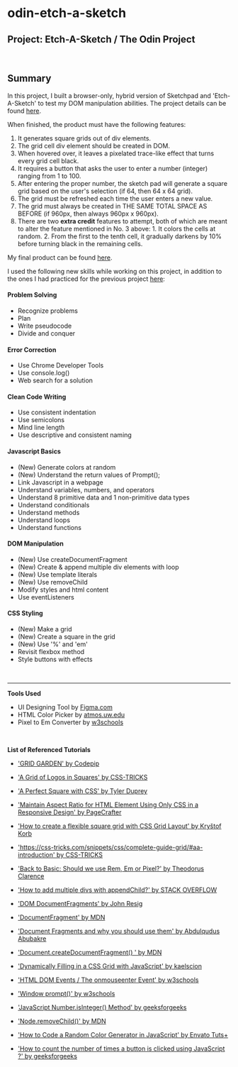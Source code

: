 # odin-etch-a-sketch
## Project: Etch-A-Sketch / The Odin Project 
<br>

## Summary ##
In this project, I built a browser-only, hybrid version of Sketchpad and 'Etch-A-Sketch' to test my DOM manipulation abilities. The project details can be found [here](https://www.theodinproject.com/lessons/foundations-etch-a-sketch). 

When finished, the product must have the following features:

1. It generates square grids out of div elements.
2. The grid cell div element should be created in DOM.
3. When hovered over, it leaves a pixelated trace-like effect that turns every grid cell black.
4. It requires a button that asks the user to enter a number (integer) ranging from 1 to 100.
5. After entering the proper number, the sketch pad will generate a square grid based on the user's selection (if 64, then 64 x 64 grid).
6. The grid must be refreshed each time the user enters a new value.
7. The grid must always be created in THE SAME TOTAL SPACE AS BEFORE (if 960px, then always 960px x 960px). 
8. There are two **extra credit** features to attempt, both of which are meant to alter the feature mentioned in No. 3 above: 1. It colors the cells at random. 2. From the first to the tenth cell, it gradually darkens by 10% before turning black in the remaining cells.

My final product can be found [here](https://kbelltree.github.io/odin-etch-a-sketch/). 

I used the following new skills while working on this project, in addition to the ones I had practiced for the previous project [here](https://github.com/kbelltree/odin-rock-paper-scissors):
#### Problem Solving ####
   * Recognize problems
   * Plan
   * Write pseudocode
   * Divide and conquer
#### Error Correction ####
   * Use Chrome Developer Tools
   * Use console.log()
   * Web search for a solution
#### Clean Code Writing ####
   * Use consistent indentation
   * Use semicolons 
   * Mind line length
   * Use descriptive and consistent naming
#### Javascript Basics ####
   * (New) Generate colors at random
   * (New) Understand the return values of Prompt();
   * Link Javascript in a webpage   
   * Understand variables, numbers, and operators 
   * Understand 8 primitive data and 1 non-primitive data types
   * Understand conditionals 
   * Understand methods
   * Understand loops
   * Understand functions
#### DOM Manipulation ####
   * (New) Use createDocumentFragment 
   * (New) Create & append multiple div elements with loop 
   * (New) Use template literals 
   * (New) Use removeChild
   * Modify styles and html content  
   * Use eventListeners 
#### CSS Styling ####
   * (New) Make a grid
   * (New) Create a square in the grid
   * (New) Use '%' and 'em'  
   * Revisit flexbox method
   * Style buttons with effects

<br>


***


**Tools Used**
  - UI Designing Tool by [Figma.com](https://www.figma.com)
  - HTML Color Picker
 by [atmos.uw.edu](https://a.atmos.washington.edu/~ovens/javascript/colorpicker.html)
  - Pixel to Em Converter by [w3schools](https://www.w3schools.com/tags/ref_pxtoemconversion.asp)

<br>

**List of Referenced Tutorials**

  - ['GRID GARDEN' by Codepip](https://cssgridgarden.com/)
  
  - ['A Grid of Logos in Squares' by CSS-TRICKS](https://css-tricks.com/a-grid-of-logos-in-squares/)

  - ['A Perfect Square with CSS' by Tyler Duprey](https://tylerduprey-52451.medium.com/a-perfect-square-with-css-964499440998)

  - ['Maintain Aspect Ratio for HTML Element Using Only CSS in a Responsive Design' by PageCrafter](https://pagecrafter.com/maintain-aspect-ratio-for-html-element-using-only-css-in-a-responsive-design/)

  - ['How to create a flexible square grid with CSS Grid Layout' by Kryštof Korb](https://medium.com/cloudaper/how-to-create-a-flexible-square-grid-with-css-grid-layout-ea48baf038f3)
 
  - ['https://css-tricks.com/snippets/css/complete-guide-grid/#aa-introduction' by  CSS-TRICKS](https://css-tricks.com/snippets/css/complete-guide-grid/#aa-introduction)

  - ['Back to Basic: Should we use Rem, Em or Pixel?' by Theodorus Clarence](https://dev.to/theodorusclarence/back-to-basic-should-we-use-rem-em-or-pixel-1hd0)

  - ['How to add multiple divs with appendChild?' by STACK OVERFLOW](https://stackoverflow.com/questions/14910196/how-to-add-multiple-divs-with-appendchild)

  - ['DOM DocumentFragments' by John Resig](https://johnresig.com/blog/dom-documentfragments/)

  - ['DocumentFragment' by MDN](https://developer.mozilla.org/en-US/docs/Web/API/DocumentFragment)
  
  - ['Document Fragments and why you should use them' by Abdulqudus Abubakre](https://dev.to/ibn_abubakre/document-fragments-and-why-you-should-use-them-14fk)

  - ['Document.createDocumentFragment()
' by MDN](https://developer.mozilla.org/en-US/docs/Web/API/Document/createDocumentFragment)

  - ['Dynamically Filling in a CSS Grid with JavaScript' by kaelscion](https://dev.to/kaelscion/dynamically-filling-in-a-css-grid-with-javascript-5geb)

  - ['HTML DOM Events / The onmouseenter Event' by w3schools](https://www.w3schools.com/jsref/tryit.asp?filename=tryjsref_onmousemove_over_enter)

  - ['Window prompt()' by w3schools](https://www.w3schools.com/jsref/met_win_prompt.asp)

  - ['JavaScript Number.isInteger() Method' by geeksforgeeks](https://www.geeksforgeeks.org/javascript-number-isinteger-function/)

  - ['Node.removeChild()' by MDN](https://developer.mozilla.org/en-US/docs/Web/API/Node/removeChild)

  - ['How to Code a Random Color Generator in JavaScript' by Envato Tuts+](https://code.tutsplus.com/tutorials/how-to-code-a-random-color-generator-in-javascript--cms-39861)

  - ['How to count the number of times a button is clicked using JavaScript ?' by geeksforgeeks](https://www.geeksforgeeks.org/how-to-count-the-number-of-times-a-button-is-clicked-using-javascript/)
  